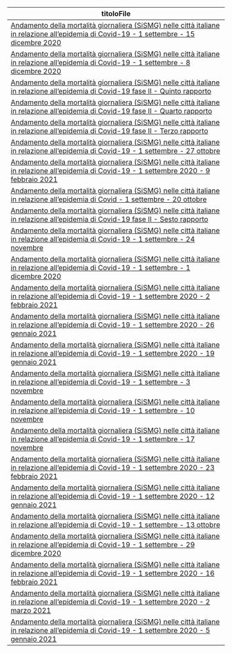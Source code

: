 | titoloFile |
| --- |
| [Andamento della mortalità giornaliera (SiSMG) nelle città italiane in relazione all’epidemia di Covid-19 - 1 settembre - 15 dicembre 2020](http://www.salute.gov.it/imgs/C_17_pubblicazioni_2992_allegato.pdf) |
| [Andamento della mortalità giornaliera (SiSMG) nelle città italiane in relazione all’epidemia di Covid-19 - 1 settembre - 8 dicembre 2020](http://www.salute.gov.it/imgs/C_17_pubblicazioni_2988_allegato.pdf) |
| [Andamento della mortalità giornaliera (SiSMG) nelle città italiane in relazione all’epidemia di Covid-19 fase II - Quinto rapporto](http://www.salute.gov.it/imgs/C_17_pubblicazioni_2965_allegato.pdf) |
| [Andamento della mortalità giornaliera (SiSMG) nelle città italiane in relazione all’epidemia di Covid-19 fase II - Quarto rapporto](http://www.salute.gov.it/imgs/C_17_pubblicazioni_2954_allegato.pdf) |
| [Andamento della mortalità giornaliera (SiSMG) nelle città italiane in relazione all’epidemia di Covid-19 fase II - Terzo rapporto](http://www.salute.gov.it/imgs/C_17_pubblicazioni_2943_allegato.pdf) |
| [Andamento della mortalità giornaliera (SiSMG) nelle città italiane in relazione all’epidemia di Covid-19 - 1 settembre - 27 ottobre](http://www.salute.gov.it/imgs/C_17_pubblicazioni_2973_allegato.pdf) |
| [Andamento della mortalità giornaliera (SiSMG) nelle città italiane in relazione all’epidemia di Covid-19 - 1 settembre 2020 - 9 febbraio 2021](http://www.salute.gov.it/imgs/C_17_pubblicazioni_3021_allegato.pdf) |
| [Andamento della mortalità giornaliera (SiSMG) nelle città italiane in relazione all’epidemia di Covid - 1 settembre - 20 ottobre](http://www.salute.gov.it/imgs/C_17_pubblicazioni_2972_allegato.pdf) |
| [Andamento della mortalità giornaliera (SiSMG) nelle città italiane in relazione all’epidemia di Covid-19 fase II - Sesto rapporto](http://www.salute.gov.it/imgs/C_17_pubblicazioni_2966_allegato.pdf) |
| [Andamento della mortalità giornaliera (SiSMG) nelle città italiane in relazione all’epidemia di Covid-19 - 1 settembre - 24 novembre](http://www.salute.gov.it/imgs/C_17_pubblicazioni_2981_allegato.pdf) |
| [Andamento della mortalità giornaliera (SiSMG) nelle città italiane in relazione all’epidemia di Covid-19 - 1 settembre - 1 dicembre 2020](http://www.salute.gov.it/imgs/C_17_pubblicazioni_2985_allegato.pdf) |
| [Andamento della mortalità giornaliera (SiSMG) nelle città italiane in relazione all’epidemia di Covid-19 - 1 settembre 2020 - 2 febbraio 2021](http://www.salute.gov.it/imgs/C_17_pubblicazioni_3015_allegato.pdf) |
| [Andamento della mortalità giornaliera (SiSMG) nelle città italiane in relazione all’epidemia di Covid-19 - 1 settembre 2020 - 26 gennaio 2021](http://www.salute.gov.it/imgs/C_17_pubblicazioni_3013_allegato.pdf) |
| [Andamento della mortalità giornaliera (SiSMG) nelle città italiane in relazione all’epidemia di Covid-19 - 1 settembre 2020 - 19 gennaio 2021](http://www.salute.gov.it/imgs/C_17_pubblicazioni_3010_allegato.pdf) |
| [Andamento della mortalità giornaliera (SiSMG) nelle città italiane in relazione all’epidemia di Covid-19 - 1 settembre - 3 novembre](http://www.salute.gov.it/imgs/C_17_pubblicazioni_2975_allegato.pdf) |
| [Andamento della mortalità giornaliera (SiSMG) nelle città italiane in relazione all’epidemia di Covid-19 - 1 settembre - 10 novembre](http://www.salute.gov.it/imgs/C_17_pubblicazioni_2977_allegato.pdf) |
| [Andamento della mortalità giornaliera (SiSMG) nelle città italiane in relazione all’epidemia di Covid-19 - 1 settembre - 17 novembre](http://www.salute.gov.it/imgs/C_17_pubblicazioni_2978_allegato.pdf) |
| [Andamento della mortalità giornaliera (SiSMG) nelle città italiane in relazione all’epidemia di Covid-19 - 1 settembre 2020 - 23 febbraio 2021](http://www.salute.gov.it/imgs/C_17_pubblicazioni_3026_allegato.pdf) |
| [Andamento della mortalità giornaliera (SiSMG) nelle città italiane in relazione all’epidemia di Covid-19 - 1 settembre 2020 - 12 gennaio 2021](http://www.salute.gov.it/imgs/C_17_pubblicazioni_3003_allegato.pdf) |
| [Andamento della mortalità giornaliera (SiSMG) nelle città italiane in relazione all’epidemia di Covid-19 - 1 settembre - 13 ottobre](http://www.salute.gov.it/imgs/C_17_pubblicazioni_2971_allegato.pdf) |
| [Andamento della mortalità giornaliera (SiSMG) nelle città italiane in relazione all’epidemia di Covid-19 - 1 settembre - 29 dicembre 2020](http://www.salute.gov.it/imgs/C_17_pubblicazioni_2996_allegato.pdf) |
| [Andamento della mortalità giornaliera (SiSMG) nelle città italiane in relazione all’epidemia di Covid-19 - 1 settembre 2020 - 16 febbraio 2021](http://www.salute.gov.it/imgs/C_17_pubblicazioni_3024_allegato.pdf) |
| [Andamento della mortalità giornaliera (SiSMG) nelle città italiane in relazione all’epidemia di Covid-19 - 1 settembre 2020 - 2 marzo 2021](http://www.salute.gov.it/imgs/C_17_pubblicazioni_3028_allegato.pdf) |
| [Andamento della mortalità giornaliera (SiSMG) nelle città italiane in relazione all’epidemia di Covid-19 - 1 settembre 2020 - 5 gennaio 2021](http://www.salute.gov.it/imgs/C_17_pubblicazioni_3001_allegato.pdf) |
